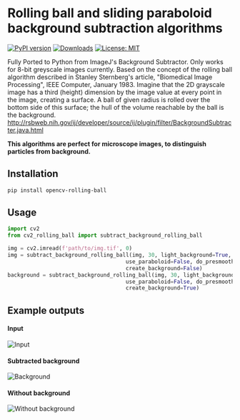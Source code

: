 # Rolling ball and sliding paraboloid background subtraction algorithms 

[![PyPI version](https://badge.fury.io/py/opencv-rolling-ball.svg)](https://badge.fury.io/py/opencv-rolling-ball)
[![Downloads](https://pepy.tech/badge/opencv-rolling-ball)](https://pepy.tech/project/pypylon-opencv-viewer)
[![License: MIT](https://img.shields.io/badge/License-MIT-yellow.svg)](https://opensource.org/licenses/MIT)


Fully Ported to Python from ImageJ's Background Subtractor.
Only works for 8-bit greyscale images currently.
Based on the concept of the rolling ball algorithm described
in Stanley Sternberg's article,
"Biomedical Image Processing", IEEE Computer, January 1983.
Imagine that the 2D grayscale image has a third (height) dimension by the image
value at every point in the image, creating a surface. A ball of given radius
is rolled over the bottom side of this surface; the hull of the volume
reachable by the ball is the background.
http://rsbweb.nih.gov/ij/developer/source/ij/plugin/filter/BackgroundSubtracter.java.html

**This algorithms are perfect for microscope images, to distinguish particles
from background.**

## Installation

```bash
pip install opencv-rolling-ball
```

## Usage

```python
import cv2
from cv2_rolling_ball import subtract_background_rolling_ball

img = cv2.imread(f'path/to/img.tif', 0)
img = subtract_background_rolling_ball(img, 30, light_background=True,
                                     use_paraboloid=False, do_presmooth=True,
                                     create_background=False)
background = subtract_background_rolling_ball(img, 30, light_background=True,
                                     use_paraboloid=False, do_presmooth=True,
                                     create_background=True)
```

## Example outputs

#### Input

![Input](https://raw.githubusercontent.com/mbalatsko/opencv-rolling-ball/master/outputs/example.png)

#### Subtracted background

![Background](https://raw.githubusercontent.com/mbalatsko/opencv-rolling-ball/master/outputs/example_bg.png)

#### Without background

![Without background](https://raw.githubusercontent.com/mbalatsko/opencv-rolling-ball/master/outputs/example_roll.png)


